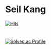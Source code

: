 # Seil Kang 
[![Hits](https://hits.seeyoufarm.com/api/count/incr/badge.svg?url=https%3A%2F%2Fgithub.com%2Fhaesoo9410&count_bg=%23EB8B10&title_bg=%23684327&icon=&icon_color=%23E7E7E7&title=VISIT&edge_flat=false)](https://github.com/seilk)
# 
[![Solved.ac Profile](http://mazassumnida.wtf/api/v2/generate_badge?boj=seilk)](https://solved.ac/seilk/)
